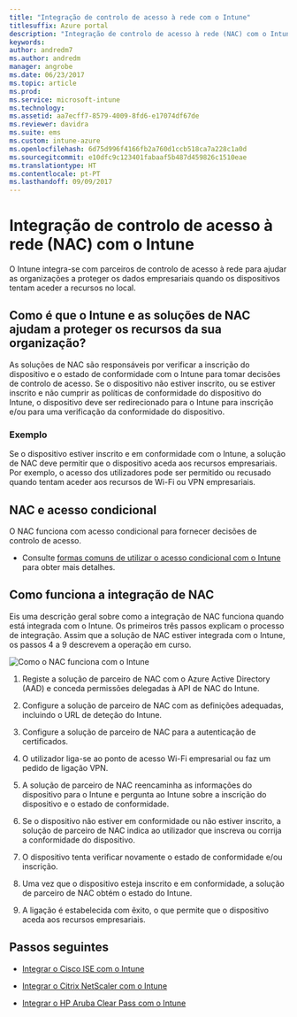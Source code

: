 ```yaml
---
title: "Integração de controlo de acesso à rede com o Intune"
titlesuffix: Azure portal
description: "Integração de controlo de acesso à rede (NAC) com o Intune"
keywords: 
author: andredm7
ms.author: andredm
manager: angrobe
ms.date: 06/23/2017
ms.topic: article
ms.prod: 
ms.service: microsoft-intune
ms.technology: 
ms.assetid: aa7ecff7-8579-4009-8fd6-e17074df67de
ms.reviewer: davidra
ms.suite: ems
ms.custom: intune-azure
ms.openlocfilehash: 6d75d996f4166fb2a760d1ccb518ca7a228c1a0d
ms.sourcegitcommit: e10dfc9c123401fabaaf5b487d459826c1510eae
ms.translationtype: HT
ms.contentlocale: pt-PT
ms.lasthandoff: 09/09/2017
---
```

# <a name="network-access-control-nac-integration-with-intune"></a>Integração de controlo de acesso à rede (NAC) com o Intune

O Intune integra-se com parceiros de controlo de acesso à rede para ajudar as organizações a proteger os dados empresariais quando os dispositivos tentam aceder a recursos no local.

## <a name="how-do-intune-and-nac-solutions-help-protect-your-organization-resources"></a>Como é que o Intune e as soluções de NAC ajudam a proteger os recursos da sua organização?

As soluções de NAC são responsáveis por verificar a inscrição do dispositivo e o estado de conformidade com o Intune para tomar decisões de controlo de acesso. Se o dispositivo não estiver inscrito, ou se estiver inscrito e não cumprir as políticas de conformidade do dispositivo do Intune, o dispositivo deve ser redirecionado para o Intune para inscrição e/ou para uma verificação da conformidade do dispositivo.

### <a name="example"></a>Exemplo

Se o dispositivo estiver inscrito e em conformidade com o Intune, a solução de NAC deve permitir que o dispositivo aceda aos recursos empresariais. Por exemplo, o acesso dos utilizadores pode ser permitido ou recusado quando tentam aceder aos recursos de Wi-Fi ou VPN empresariais.

## <a name="nac-and-conditional-access"></a>NAC e acesso condicional

O NAC funciona com acesso condicional para fornecer decisões de controlo de acesso.

- Consulte [formas comuns de utilizar o acesso condicional com o Intune](conditional-access-intune-common-ways-use.md) para obter mais detalhes.

## <a name="how-the-nac-integration-works"></a>Como funciona a integração de NAC

Eis uma descrição geral sobre como a integração de NAC funciona quando está integrada com o Intune. Os primeiros três passos explicam o processo de integração. Assim que a solução de NAC estiver integrada com o Intune, os passos 4 a 9 descrevem a operação em curso.

![Como o NAC funciona com o Intune](./media/ca-intune-common-ways-2.png)

1.  Registe a solução de parceiro de NAC com o Azure Active Directory (AAD) e conceda permissões delegadas à API de NAC do Intune.

2.  Configure a solução de parceiro de NAC com as definições adequadas, incluindo o URL de deteção do Intune.

3.  Configure a solução de parceiro de NAC para a autenticação de certificados.

4.  O utilizador liga-se ao ponto de acesso Wi-Fi empresarial ou faz um pedido de ligação VPN.

5.  A solução de parceiro de NAC reencaminha as informações do dispositivo para o Intune e pergunta ao Intune sobre a inscrição do dispositivo e o estado de conformidade.

6.  Se o dispositivo não estiver em conformidade ou não estiver inscrito, a solução de parceiro de NAC indica ao utilizador que inscreva ou corrija a conformidade do dispositivo.

7.  O dispositivo tenta verificar novamente o estado de conformidade e/ou inscrição.

8.  Uma vez que o dispositivo esteja inscrito e em conformidade, a solução de parceiro de NAC obtém o estado do Intune.

9.  A ligação é estabelecida com êxito, o que permite que o dispositivo aceda aos recursos empresariais.

## <a name="next-steps"></a>Passos seguintes

-   [Integrar o Cisco ISE com o Intune](http://www.cisco.com/c/en/us/td/docs/security/ise/2-1/admin_guide/b_ise_admin_guide_21/b_ise_admin_guide_20_chapter_01000.html)

-   [Integrar o Citrix NetScaler com o Intune](http://docs.citrix.com/en-us/netscaler-gateway/12/microsoft-intune-integration/configuring-network-access-control-device-check-for-netscaler-gateway-virtual-server-for-single-factor-authentication-deployment.html)

-   [Integrar o HP Aruba Clear Pass com o Intune](https://support.arubanetworks.com/Documentation/tabid/77/DMXModule/512/Command/Core_Download/Default.aspx?EntryId=23757)
